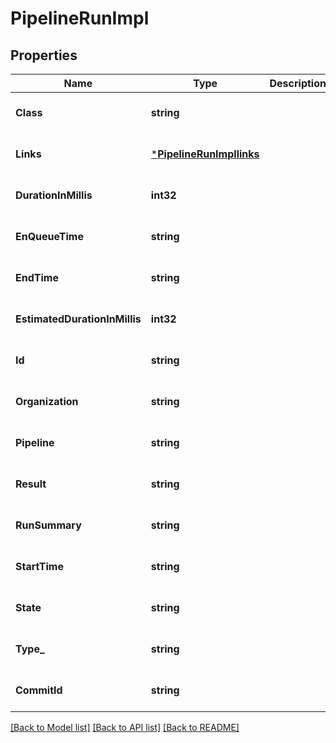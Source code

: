 # PipelineRunImpl

## Properties
Name | Type | Description | Notes
------------ | ------------- | ------------- | -------------
**Class** | **string** |  | [optional] [default to null]
**Links** | [***PipelineRunImpllinks**](PipelineRunImpllinks.md) |  | [optional] [default to null]
**DurationInMillis** | **int32** |  | [optional] [default to null]
**EnQueueTime** | **string** |  | [optional] [default to null]
**EndTime** | **string** |  | [optional] [default to null]
**EstimatedDurationInMillis** | **int32** |  | [optional] [default to null]
**Id** | **string** |  | [optional] [default to null]
**Organization** | **string** |  | [optional] [default to null]
**Pipeline** | **string** |  | [optional] [default to null]
**Result** | **string** |  | [optional] [default to null]
**RunSummary** | **string** |  | [optional] [default to null]
**StartTime** | **string** |  | [optional] [default to null]
**State** | **string** |  | [optional] [default to null]
**Type_** | **string** |  | [optional] [default to null]
**CommitId** | **string** |  | [optional] [default to null]

[[Back to Model list]](../README.md#documentation-for-models) [[Back to API list]](../README.md#documentation-for-api-endpoints) [[Back to README]](../README.md)


